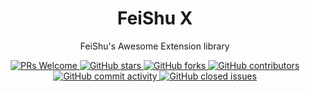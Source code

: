 <div align="center">
  <h1>FeiShu X</h1>
  <p>FeiShu's Awesome Extension library</p>
  <a href="http://makeapullrequest.com">
    <img src="https://img.shields.io/badge/PRs-welcome-brightgreen.svg?style=flat-square" alt="PRs Welcome">
  </a>
  <a href="https://github.com/feishu-x/feishu-doc-x">
    <img src="https://img.shields.io/github/stars/feishu-x/feishu-doc-x" alt="GitHub stars">
  </a>
  <a href="https://github.com/feishu-x/feishu-doc-x">
    <img src="https://img.shields.io/github/forks/feishu-x/feishu-doc-x" alt="GitHub forks">
  </a>
  <a href="https://github.com/feishu-x/feishu-doc-x">
    <img src="https://img.shields.io/github/contributors/feishu-x/feishu-doc-x" alt="GitHub contributors">
  </a>
  <a href="https://github.com/feishu-x/feishu-doc-x">
    <img src="https://img.shields.io/github/commit-activity/w/feishu-x/feishu-doc-x" alt="GitHub commit activity">
  </a>
  <a href="https://github.com/feishu-x/feishu-doc-x">
    <img src="https://img.shields.io/github/issues-closed/feishu-x/feishu-doc-x" alt="GitHub closed issues">
  </a>
</div>
